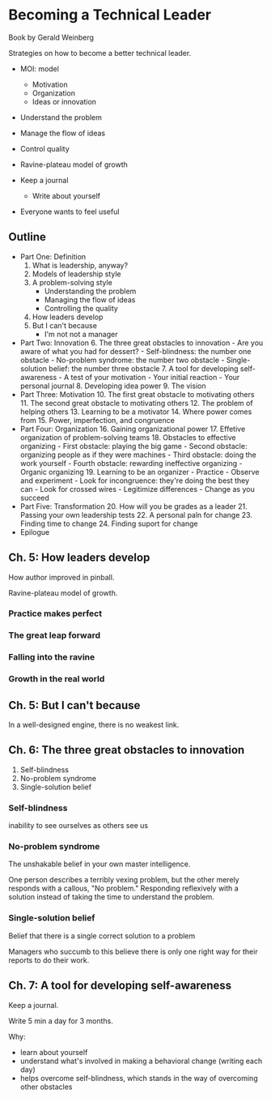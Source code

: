 # Becoming a Technical Leader

Book by Gerald Weinberg

Strategies on how to become a better technical leader.


- MOI: model
    * Motivation
    * Organization
    * Ideas or innovation

- Understand the problem
- Manage the flow of ideas
- Control quality

- Ravine-plateau model of growth

- Keep a journal
    *  Write about yourself
- Everyone wants to feel useful

## Outline
- Part One: Definition
    1. What is leadership, anyway?
    2. Models of leadership style
    3. A problem-solving style
        - Understanding the problem
        - Managing the flow of ideas
        - Controlling the quality
    4. How leaders develop
    5. But I can't because
        - I'm not not a manager
- Part Two: Innovation
    6. The three great obstacles to innovation
        - Are you aware of what you had for dessert?
        - Self-blindness: the number one obstacle
        - No-problem syndrome: the number two obstacle
        - Single-solution belief: the number three obstacle
    7. A tool for developing self-awareness
        - A test of your motivation
        - Your initial reaction
        - Your personal journal
    8. Developing idea power
    9. The vision
- Part Three: Motivation
    10. The first great obstacle to motivating others
    11. The second great obstacle to motivating others
    12. The problem of helping others
    13. Learning to be a motivator
    14. Where power comes from
    15. Power, imperfection, and congruence
- Part Four: Organization
    16. Gaining organizational power
    17. Effetive organization of problem-solving teams
    18. Obstacles to effective organizing
        - First obstacle: playing the big game
        - Second obstacle: organizing people as if they were machines
        - Third obstacle: doing the work yourself
        - Fourth obstacle: rewarding ineffective organizing
        - Organic organizing
    19. Learning to be an organizer
        - Practice
        - Observe and experiment
            - Look for incongruence: they're doing the best they can
            - Look for crossed wires
            - Legitimize differences
            - Change as you succeed
- Part Five: Transformation
    20. How will you be grades as a leader
    21. Passing your own leadership tests
    22. A personal paln for change
    23. Finding time to change
    24. Finding suport for change
- Epilogue

## Ch. 5: How leaders develop

How author improved in pinball.

Ravine-plateau model of growth.

### Practice makes perfect

### The great leap forward

### Falling into the ravine

### Growth in the real world

## Ch. 5: But I can't because

In a well-designed engine, there is no weakest link.

## Ch. 6: The three great obstacles to innovation

1. Self-blindness
2. No-problem syndrome
3. Single-solution belief

### Self-blindness

inability to see ourselves as others see us

### No-problem syndrome

The unshakable belief in your own master intelligence.

One person describes a terribly vexing problem, but the other merely responds
with a callous, "No problem." Responding reflexively with a solution instead of
taking the time to understand the problem.

### Single-solution belief

Belief that there is a single correct solution to a problem

Managers who succumb to this believe there is only one right way for their
reports to do their work.



## Ch. 7: A tool for developing self-awareness

Keep a journal.

Write 5 min a day for 3 months.

Why:

- learn about yourself
- understand what's involved in making a behavioral change (writing each day)
- helps overcome self-blindness, which stands in the way of overcoming other
    obstacles


